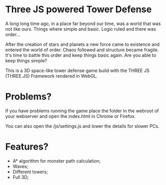 Three JS powered Tower Defense
===================

A long long time ago, in a place far beyond our time, was a world that was not like ours. Things where simple and basic. Logic ruled and there was order...

After the creation of stars and planets a new force came to existence and entered the world of order. Chaos followed and structure became fragile. It's time to battle this order and keep things basic again. Are you able to keep things simple?

This is a 3D space-like tower defense game build with the THREE JS (THREE.JS) Framework rendered in WebGL.

Problems?
===================

If you have problems running the game place the folder in the webroot of your webserver and open the index.html in Chrome or Firefox.

You can also open the /js/settings.js and lower the details for slower PCs.

Features?
===================

* A* algorithm for monster path calculation;
* Waves;
* Different towers;
* Full 3D;
